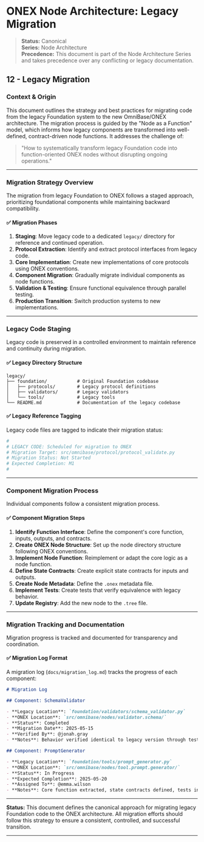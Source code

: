 # ONEX Node Architecture: Legacy Migration

> **Status:** Canonical  
> **Series:** Node Architecture  
> **Precedence:** This document is part of the Node Architecture Series and takes precedence over any conflicting or legacy documentation.

## 12 - Legacy Migration

### Context & Origin

This document outlines the strategy and best practices for migrating code from the legacy Foundation system to the new OmniBase/ONEX architecture. The migration process is guided by the "Node as a Function" model, which informs how legacy components are transformed into well-defined, contract-driven node functions. It addresses the challenge of:

> "How to systematically transform legacy Foundation code into function-oriented ONEX nodes without disrupting ongoing operations."

---

### Migration Strategy Overview

The migration from legacy Foundation to ONEX follows a staged approach, prioritizing foundational components while maintaining backward compatibility.

#### ✅ Migration Phases

1. **Staging**: Move legacy code to a dedicated `legacy/` directory for reference and continued operation.
2. **Protocol Extraction**: Identify and extract protocol interfaces from legacy code.
3. **Core Implementation**: Create new implementations of core protocols using ONEX conventions.
4. **Component Migration**: Gradually migrate individual components as node functions.
5. **Validation & Testing**: Ensure functional equivalence through parallel testing.
6. **Production Transition**: Switch production systems to new implementations.

---

### Legacy Code Staging

Legacy code is preserved in a controlled environment to maintain reference and continuity during migration.

#### ✅ Legacy Directory Structure

```
legacy/
├── foundation/           # Original Foundation codebase
│   ├── protocols/        # Legacy protocol definitions
│   ├── validators/       # Legacy validators
│   └── tools/            # Legacy tools
└── README.md             # Documentation of the legacy codebase
```

#### ✅ Legacy Reference Tagging

Legacy code files are tagged to indicate their migration status:

```python
# 
# LEGACY CODE: Scheduled for migration to ONEX
# Migration Target: src/omnibase/protocol/protocol_validate.py
# Migration Status: Not Started
# Expected Completion: M1
#
```

---

### Component Migration Process

Individual components follow a consistent migration process.

#### ✅ Component Migration Steps

1. **Identify Function Interface**: Define the component's core function, inputs, outputs, and contracts.
2. **Create ONEX Node Structure**: Set up the node directory structure following ONEX conventions.
3. **Implement Node Function**: Reimplement or adapt the core logic as a node function.
4. **Define State Contracts**: Create explicit state contracts for inputs and outputs.
5. **Create Node Metadata**: Define the `.onex` metadata file.
6. **Implement Tests**: Create tests that verify equivalence with legacy behavior.
7. **Update Registry**: Add the new node to the `.tree` file.

---

### Migration Tracking and Documentation

Migration progress is tracked and documented for transparency and coordination.

#### ✅ Migration Log Format

A migration log (`docs/migration_log.md`) tracks the progress of each component:

```markdown
# Migration Log

## Component: SchemaValidator

- **Legacy Location**: `foundation/validators/schema_validator.py`
- **ONEX Location**: `src/omnibase/nodes/validator.schema/`
- **Status**: Completed
- **Migration Date**: 2025-05-15
- **Verified By**: @jonah.gray
- **Notes**: Behavior verified identical to legacy version through test suite.

## Component: PromptGenerator

- **Legacy Location**: `foundation/tools/prompt_generator.py`
- **ONEX Location**: `src/omnibase/nodes/tool.prompt.generator/`
- **Status**: In Progress
- **Expected Completion**: 2025-05-20
- **Assigned To**: @emma.wilson
- **Notes**: Core function extracted, state contracts defined, tests in progress.
```

---

**Status:** This document defines the canonical approach for migrating legacy Foundation code to the ONEX architecture. All migration efforts should follow this strategy to ensure a consistent, controlled, and successful transition.

--- 